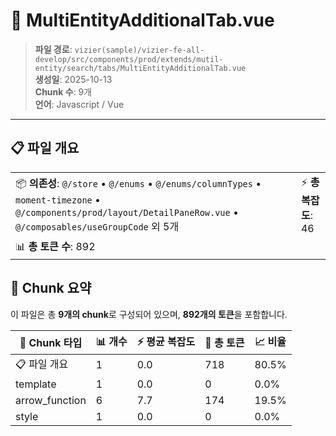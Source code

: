 # 📄 MultiEntityAdditionalTab.vue

> **파일 경로**: `vizier(sample)/vizier-fe-all-develop/src/components/prod/extends/mutil-entity/search/tabs/MultiEntityAdditionalTab.vue`  
> **생성일**: 2025-10-13  
> **Chunk 수**: 9개  
> **언어**: Javascript / Vue
---





## 📋 파일 개요

| | |
|--|--|
| 📦 **의존성**: `@/store` • `@/enums` • `@/enums/columnTypes` • `moment-timezone` • `@/components/prod/layout/DetailPaneRow.vue` • `@/composables/useGroupCode` 외 5개 | ⚡ **총 복잡도**: 46 |
| 📊 **총 토큰 수**: 892 |  |






## 🧩 Chunk 요약

이 파일은 총 **9개의 chunk**로 구성되어 있으며, **892개의 토큰**을 포함합니다.

| 🧩 Chunk 타입 | 📊 개수 | ⚡ 평균 복잡도 | 📝 총 토큰 | 📈 비율 |
|---------------|--------|-------------|----------|--------|
| 📋 파일 개요 | 1 | 0.0 | 718 | 80.5% |
| template | 1 | 0.0 | 0 | 0.0% |
| arrow_function | 6 | 7.7 | 174 | 19.5% |
| style | 1 | 0.0 | 0 | 0.0% |

